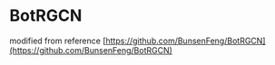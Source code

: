 # BotRGCN

modified from reference [https://github.com/BunsenFeng/BotRGCN](https://github.com/BunsenFeng/BotRGCN)
